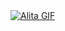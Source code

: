  
<a href="https://github.com/user-attachments/assets/00be80e7-fc6e-47b0-892a-ce68a9c0bc84">
  <img src="https://github.com/user-attachments/assets/00be80e7-fc6e-47b0-892a-ce68a9c0bc84" alt="Alita GIF" style="width:auto; height:auto"/>
</a>
